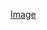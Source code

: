 [Image](https://www.google.com/imgres?imgurl=https%3A%2F%2Fcdn.pixabay.com%2Fphoto%2F2015%2F04%2F23%2F22%2F00%2Ftree-736885__480.jpg&imgrefurl=https%3A%2F%2Fpixabay.com%2Fimages%2Fsearch%2Fsun%2F&tbnid=L8xfQakH9a8tJM&vet=12ahUKEwjK74f1wcfzAhXTsksFHa0mCBYQMygBegUIARDNAQ..i&docid=T5n6IXZ5nFRelM&w=771&h=480&q=images&ved=2ahUKEwjK74f1wcfzAhXTsksFHa0mCBYQMygBegUIARDNAQ)
